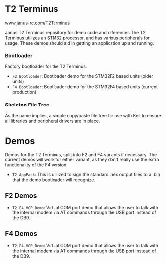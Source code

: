 T2 Terminus
===

www.janus-rc.com/T2Terminus

Janus T2 Terminus repository for demo code and references
The T2 Terminus utilizes an STM32 processor, and has various peripherals for usage.
These demos should aid in getting an application up and running.

### Bootloader
Factory bootloader for the T2 Terminus.

* `F2 Bootloader`: Bootloader demo for the STM32F2 based units (older units)
* `F4 Bootloader`: Bootloader demo for the STM32F4 based units (current production)


### Skeleton File Tree
As the name implies, a simple copy/paste file tree for use with Keil to ensure all
libraries and peripheral drivers are in place.



Demos
=====

Demos for the T2 Terminus, split into F2 and F4 variants if necessary.
The current demos will work for either variant, as they don't really use the extra functionality
of the F4 version.

* `T2 AppPack`: This is utilized to sign the standard .hex output files to a .bin that the demo bootloader will recognize.

## F2 Demos

* `T2_F4_VCP_Demo`: Virtual COM port demo that allows the user to talk with the internal modem via AT commands through the USB port instead of the DB9.

## F4 Demos

* `T2_F4_VCP_Demo`: Virtual COM port demo that allows the user to talk with the internal modem via AT commands through the USB port instead of the DB9.






